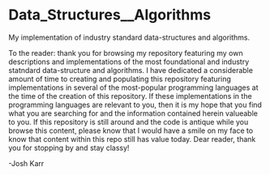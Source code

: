 # Data_Structures__Algorithms
My implementation of industry standard data-structures and algorithms.

To the reader: thank you for browsing my repository featuring my own descriptions and implementations of the most foundational and industry statndard data-structure and algorithms. I have dedicated a considerable amount of time to creating and populating this repository featuring implementations in several of the most-popular programming languages at the time of the creation of this repository. If these implementations in the programming languages are relevant to you, then it is my hope that you find what you are searching for and the information contained herein valueable to you. If this repository is still around and the code is antique while you browse this content, please know that I would have a smile on my face to know that content within this repo still has value today. Dear reader, thank you for stopping by and stay classy!

-Josh Karr

